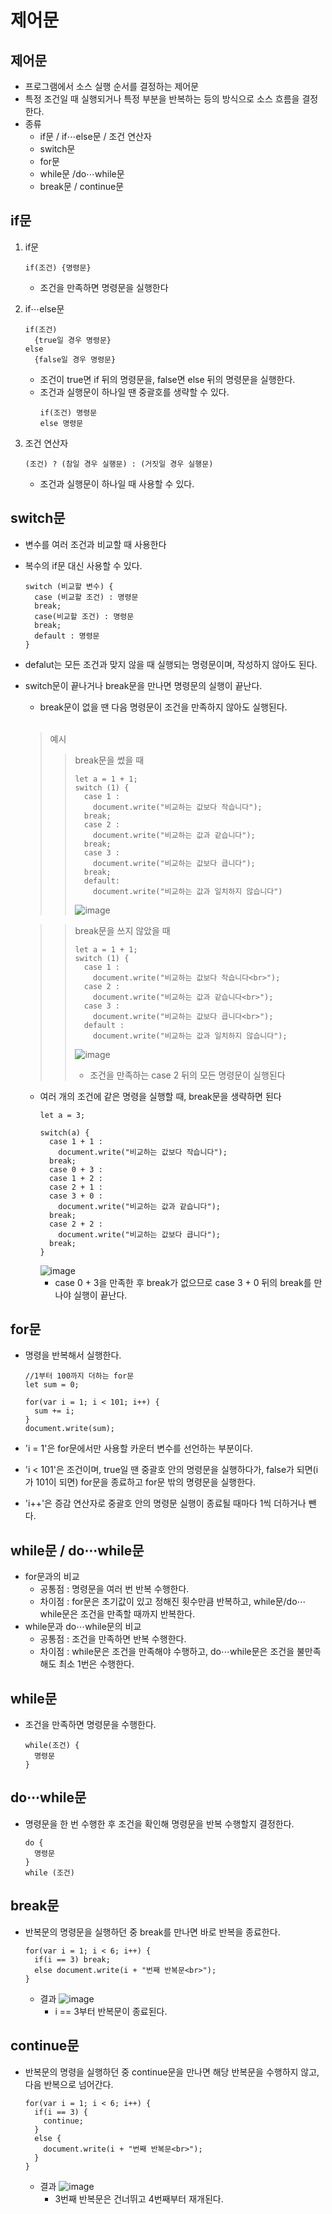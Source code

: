 # 제어문
## 제어문
* 프로그램에서 소스 실행 순서를 결정하는 제어문
* 특정 조건일 때 실행되거나 특정 부분을 반복하는 등의 방식으로 소스 흐름을 결정한다.
* 종류
  * if문 / if⋯else문 / 조건 연산자
  * switch문
  * for문
  * while문 /do⋯while문
  * break문 / continue문

## if문
1. if문
   ```
   if(조건) {명령문}
   ```
   * 조건을 만족하면 명령문을 실행한다

2. if⋯else문
   ```
   if(조건)
     {true일 경우 명령문}
   else
     {false일 경우 명령문}
   ```
   * 조건이 true면 if 뒤의 명령문을, false면 else 뒤의 명령문을 실행한다.
   * 조건과 실행문이 하나일 땐 중괄호를 생략할 수 있다.
       ```
       if(조건) 명령문
       else 명령문
       ```

3. 조건 연산자
   ```
   (조건) ? (참일 경우 실행문) : (거짓일 경우 실행문)
   ```
   * 조건과 실행문이 하나일 때 사용할 수 있다.

## switch문
* 변수를 여러 조건과 비교할 때 사용한다
* 복수의 if문 대신 사용할 수 있다.

  ```
  switch (비교할 변수) {
    case (비교할 조건) : 명령문
    break;
    case(비교할 조건) : 명령문
    break;
    default : 명령문
  }
  ```

* defalut는 모든 조건과 맞지 않을 때 실행되는 명령문이며, 작성하지 않아도 된다.
* switch문이 끝나거나 break문을 만나면 명령문의 실행이 끝난다.
  * break문이 없을 땐 다음 명령문이 조건을 만족하지 않아도 실행된다.
<br><br>

  > 예시
  > > break문을 썼을 때
  > > ```
  > > let a = 1 + 1;
  > > switch (1) {
  > >   case 1 :
  > >     document.write("비교하는 값보다 작습니다");
  > >   break;
  > >   case 2 :
  > >     document.write("비교하는 값과 같습니다");
  > >   break;
  > >   case 3 :
  > >     document.write("비교하는 값보다 큽니다");
  > >   break;
  > >   default:
  > >     document.write("비교하는 값과 일치하지 않습니다")
  > > ```
  > > ![image](https://github.com/jangddoll/study/assets/145321198/7a178008-9091-4115-8179-0f625f4199e6)

  >
  > > break문을 쓰지 않았을 때
  > > ```
  > > let a = 1 + 1;
  > > switch (1) {
  > >   case 1 :
  > >     document.write("비교하는 값보다 작습니다<br>");
  > >   case 2 :
  > >     document.write("비교하는 값과 같습니다<br>");
  > >   case 3 :
  > >     document.write("비교하는 값보다 큽니다<br>");
  > >   default :
  > >     document.write("비교하는 값과 일치하지 않습니다");
  > > ```
  > > ![image](https://github.com/jangddoll/study/assets/145321198/4959c2e6-9016-4e49-9b39-ae1a49bff323)
  > > * 조건을 만족하는 case 2 뒤의 모든 명령문이 실행된다

  * 여러 개의 조건에 같은 명령을 실행할 때, break문을 생략하면 된다
    ```
    let a = 3;

    switch(a) {
      case 1 + 1 :
        document.write("비교하는 값보다 작습니다");
      break;
      case 0 + 3 :
      case 1 + 2 :
      case 2 + 1 :
      case 3 + 0 :
        document.write("비교하는 값과 같습니다");
      break;
      case 2 + 2 :
        document.write("비교하는 값보다 큽니다");
      break;
    }
    ```
    ![image](https://github.com/jangddoll/study/assets/145321198/ee6047e3-6b10-4d98-aa3c-1372bdccb270)
    * case 0 + 3을 만족한 후 break가 없으므로 case 3 + 0 뒤의 break를 만나야 실행이 끝난다.

## for문
* 명령을 반복해서 실행한다.

   ```
   //1부터 100까지 더하는 for문
   let sum = 0;
  
   for(var i = 1; i < 101; i++) {
     sum += i;
   }
   document.write(sum);
   ```
   
* 'i = 1'은 for문에서만 사용할 카운터 변수를 선언하는 부분이다.
* 'i < 101'은 조건이며, true일 땐 중괄호 안의 명령문을 실행하다가, false가 되면(i가 101이 되면) for문을 종료하고 for문 밖의 명령문을 실행한다.
* 'i++'은 증감 연산자로 중괄호 안의 명령문 실행이 종료될 때마다 1씩 더하거나 뺀다.

## while문 / do⋯while문
* for문과의 비교
  * 공통점 : 명령문을 여러 번 반복 수행한다.
  * 차이점 : for문은 초기값이 있고 정해진 횟수만큼 반복하고, while문/do⋯while문은 조건을 만족할 때까지 반복한다.
* while문과 do⋯while문의 비교
  * 공통점 : 조건을 만족하면 반복 수행한다.
  * 차이점 : while문은 조건을 만족해야 수행하고, do⋯while문은 조건을 불만족해도 최소 1번은 수행한다.

## while문
* 조건을 만족하면 명령문을 수행한다.
  ```
  while(조건) {
    명령문
  }
  ```

## do⋯while문
* 명령문을 한 번 수행한 후 조건을 확인해 명령문을 반복 수행할지 결정한다.
  ```
  do {
    명령문
  }
  while (조건)
  ```

## break문
* 반복문의 명령문을 실행하던 중 break를 만나면 바로 반복을 종료한다.
  ```
  for(var i = 1; i < 6; i++) {
    if(i == 3) break;
    else document.write(i + "번째 반복문<br>");
  }
  ```
  * 결과
    ![image](https://github.com/jangddoll/study/assets/145321198/ee643f09-a8a2-4506-aa60-aa6689041a04)
    * i == 3부터 반복문이 종료된다.


## continue문
* 반복문의 명령을 실행하던 중 continue문을 만나면 해당 반복문을 수행하지 않고, 다음 반복으로 넘어간다.
  ```
  for(var i = 1; i < 6; i++) {
    if(i == 3) {
      continue;
    }
    else {
      document.write(i + "번째 반복문<br>");
    }
  }
  ```
  * 결과
    ![image](https://github.com/jangddoll/study/assets/145321198/bff0849b-a83a-401f-8101-07c25e21a90c)
    * 3번째 반복문은 건너뛰고 4번째부터 재개된다.

